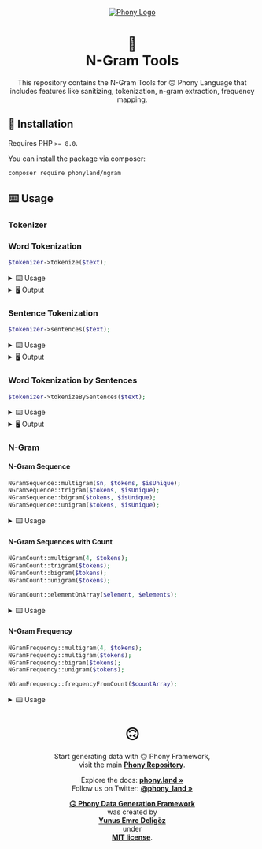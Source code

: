 <div align="center">

[![Phony Logo](https://raw.githubusercontent.com/phonyland/artwork/master/logo.png)](https://github.com/phonyland)

</div>

<div align="center">

# 🧪<br>N-Gram Tools

This repository contains the N-Gram Tools for 🙃 Phony Language that includes features like sanitizing, tokenization, n-gram extraction, frequency mapping.

</div>

## 🚀 Installation

Requires PHP `>= 8.0`.

You can install the package via composer:

```sh
composer require phonyland/ngram
```

## ⌨️ Usage

### Tokenizer

### Word Tokenization
 
```php
$tokenizer->tokenize($text);
```

<details>
  <summary>⌨️ Usage</summary>

```php
use Phonyland\NGram\Tokenizer;
use Phonyland\NGram\TokenizerFilter;

$tokenizer = new Tokenizer();
$tokenizer
  ->addWordSeparatorPattern(';')
  ->addWordSeparatorPattern('\s')
  ->addWordFilterRule(TokenizerFilter::NO_SYMBOLS);

$text = 'sample   text;sample;text';

$tokenizer->tokenize($text);
```

</details>

<details>
    <summary>🖥 Output</summary>

```php
[
    "sample",
    "text",
    "sample",
    "text",
];
```

</details>

### Sentence Tokenization

```php
$tokenizer->sentences($text);
```

<details>
  <summary>⌨️ Usage</summary>

```php
use Phonyland\NGram\Tokenizer;

$tokenizer = new Tokenizer();
$tokenizer
  ->addSentenceSeparatorPattern('.')
  ->addSentenceSeparatorPattern('!')
  ->addSentenceSeparatorPattern('?');

$text = 'Sample Sentence. Sample Sentence! Sample Sentence? Sample Sentence no. 4?! Sample sample sentence... End';

$tokenizer->sentences($text);
```

</details>

<details>
    <summary>🖥 Output</summary>

```php
[
    "Sample Sentence.",
    "Sample Sentence!",
    "Sample Sentence?",
    "Sample Sentence no.",
    "4?!",
    "Sample sample sentence...",
    "End",
];
```

</details>

### Word Tokenization by Sentences

```php
$tokenizer->tokenizeBySentences($text);
```

<details>
  <summary>⌨️ Usage</summary>

```php
use Phonyland\NGram\Tokenizer;
use Phonyland\NGram\TokenizerFilter;

$tokenizer = new Tokenizer();
$tokenizer
  ->addSentenceSeparatorPattern('.')
  ->addSentenceSeparatorPattern('!')
  ->addSentenceSeparatorPattern('?')
  ->addWordFilterRule(TokenizerFilter::NO_SYMBOLS)
  ->addWordSeparatorPattern(TokenizerFilter::WHITESPACE_SEPARATOR);

$text = 'Sample Sentence. Sample Sentence! Sample Sentence? Sample Sentence no. 4?! Sample sample sentence... End';

$tokenizer->tokenizeBySentences($text);
```

</details>

<details>
    <summary>🖥 Output</summary>

```php
[
    ["Sample", "Sentence"],
    ["Sample", "Sentence"],
    ["Sample", "Sentence"],
    ["Sample", "Sentence", "no"],
    ["Sample", "sample", "sentence"],
    ["End"],
];
```

</details>

### N-Gram

#### N-Gram Sequence

```php
NGramSequence::multigram($n, $tokens, $isUnique);
NGramSequence::trigram($tokens, $isUnique);
NGramSequence::bigram($tokens, $isUnique);
NGramSequence::unigram($tokens, $isUnique);
```

<details>
    <summary>⌨️ Usage</summary>

```php
use Phonyland\NGram\Tokenizer;
use Phonyland\NGram\NGramSequence;
use Phonyland\NGram\TokenizerFilter;

$tokenizer = new Tokenizer();
$tokenizer->addWordSeparatorPattern(TokenizerFilter::WHITESPACE_SEPARATOR);
$tokens = $tokenizer->tokenize('sample text');

NGramSequence::multigram(4, $tokens);
// ['samp', 'ampl', 'mple', 'text'];

// Generate Unique N-Grams 
NGramSequence::unigram($tokens, true);
// ['s', 'a', 'm', 'p', 'l', 'e', 't', 'x'];
```

</details>

#### N-Gram Sequences with Count

```php
NGramCount::multigram(4, $tokens);
NGramCount::trigram($tokens);
NGramCount::bigram($tokens);
NGramCount::unigram($tokens);

NGramCount::elementOnArray($element, $elements);
```

<details>
    <summary>⌨️ Usage</summary>

```php
use Phonyland\NGram\Tokenizer;
use Phonyland\NGram\NGramCount;

$tokenizer = new Tokenizer();
$tokenizer->addWordSeparatorPattern(TokenizerFilter::WHITESPACE_SEPARATOR);
$tokens = $tokenizer->tokenize('sample text');

NGramCount::multigram(4, $tokens);
// [
//     'samp' => 1,
//     'ampl' => 1,
//     'mple' => 1,
//     'text' => 1,
// ];
```

</details>

#### N-Gram Frequency

```php
NGramFrequency::multigram(4, $tokens);
NGramFrequency::multigram($tokens);
NGramFrequency::bigram($tokens);
NGramFrequency::unigram($tokens);

NGramFrequency::frequencyFromCount($countArray);
```

<details>
    <summary>⌨️ Usage</summary>

```php
use Phonyland\NGram\Tokenizer;
use Phonyland\NGram\NGramFrequency;
use Phonyland\NGram\TokenizerFilter;

$tokenizer = new Tokenizer();
$tokenizer->addWordSeparatorPattern(TokenizerFilter::WHITESPACE_SEPARATOR);
$tokenizer->addWordFilterRule(TokenizerFilter::ALPHABETICAL);
$tokens = $tokenizer->tokenize('bombadil! bombadillo!');

NGramFrequency::multigram(4, $tokens);
//[
//    'bomb' => 0.16666666666666666,
//    'omba' => 0.16666666666666666,
//    'mbad' => 0.16666666666666666,
//    'badi' => 0.16666666666666666,
//    'adil' => 0.16666666666666666,
//    'dill' => 0.08333333333333333,
//    'illo' => 0.08333333333333333,
//]
```

</details>


<div align="center">

# 🙃

Start generating data with 🙃 Phony Framework,  
visit the main **[Phony Repository](https://github.com/phonyland/phony)**.

Explore the docs: **[phony.land »](https://phony.land/)**  
Follow us on Twitter: **[@phony_land »](https://twitter.com/phony_land)**

**[🙃 Phony Data Generation Framework](https://phony.land)**  
was created by  
**[Yunus Emre Deligöz](https://twitter.com/yedeligoez)**  
under  
**[MIT license](https://opensource.org/licenses/MIT)**.

</div>
